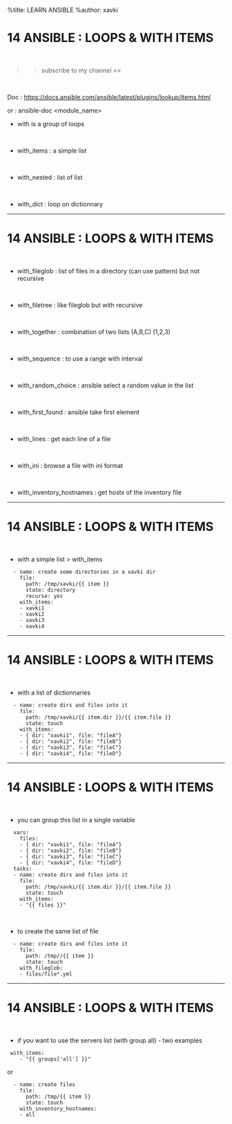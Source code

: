 %title: LEARN ANSIBLE
%author: xavki


# 14 ANSIBLE : LOOPS & WITH ITEMS

<br>

>> subscribe to my channel <<

<br>

Doc : https://docs.ansible.com/ansible/latest/plugins/lookup/items.html

or : ansible-doc <module_name>

* with is a group of loops

<br>

* with_items : a simple list

<br>

* with_nested : list of list

<br>

* with_dict : loop on dictionnary

---------------------------------------------------------------------------------------

# 14 ANSIBLE : LOOPS & WITH ITEMS

<br>

* with_fileglob : list of files in a directory (can use pattern) but not recursive

<br>

* with_filetree : like fileglob but with recursive

<br>

* with_together : combination of two lists (A,B,C) (1,2,3)

<br>

* with_sequence : to use a range with interval

<br>

* with_random_choice : ansible select a random value in the list

<br>

* with_first_found : ansible take first element

<br>

* with_lines : get each line of a file

<br>

* with_ini : browse a file with ini format

<br>

* with_inventory_hostnames : get hosts of the inventory file

---------------------------------------------------------------------------------------

# 14 ANSIBLE : LOOPS & WITH ITEMS


<br>

* with a simple list > with_items

```
  - name: create some directories in a xavki dir
    file:
      path: /tmp/xavki/{{ item }}
      state: directory
      recurse: yes
    with_items:
    - xavki1
    - xavki2
    - xavki3
    - xavki4
```

---------------------------------------------------------------------------------------

# 14 ANSIBLE : LOOPS & WITH ITEMS

<br>

* with a list of dictionnaries

```
  - name: create dirs and files into it
    file:
      path: /tmp/xavki/{{ item.dir }}/{{ item.file }}
      state: touch
    with_items:
    - { dir: "xavki1", file: "fileA"}
    - { dir: "xavki2", file: "fileB"}
    - { dir: "xavki3", file: "fileC"}
    - { dir: "xavki4", file: "fileD"}
```

---------------------------------------------------------------------------------------


# 14 ANSIBLE : LOOPS & WITH ITEMS

<br>

* you can group this list in a single variable

```
  vars:
    files:
    - { dir: "xavki1", file: "fileA"}
    - { dir: "xavki2", file: "fileB"}
    - { dir: "xavki3", file: "fileC"}
    - { dir: "xavki4", file: "fileD"}
  tasks:
  - name: create dirs and files into it
    file:
      path: /tmp/xavki/{{ item.dir }}/{{ item.file }}
      state: touch
    with_items:
    - "{{ files }}"
```

<br>

* to create the same list of file

```
  - name: create dirs and files into it
    file:
      path: /tmp//{{ item }}
      state: touch
    with_fileglob:
    - files/file*.yml
```

---------------------------------------------------------------------------------------


# 14 ANSIBLE : LOOPS & WITH ITEMS

<br>

* if you want to use the servers list (with group all) - two examples

```
 with_items:
    - "{{ groups['all'] }}"
```

or 

```
  - name: create files
    file:
      path: /tmp/{{ item }}
      state: touch
    with_inventory_hostnames:
    - all
```




